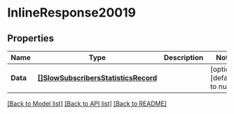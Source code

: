 # InlineResponse20019

## Properties
Name | Type | Description | Notes
------------ | ------------- | ------------- | -------------
**Data** | [**[]SlowSubscribersStatisticsRecord**](slow_subscribers_statistics.record.md) |  | [optional] [default to null]

[[Back to Model list]](../README.md#documentation-for-models) [[Back to API list]](../README.md#documentation-for-api-endpoints) [[Back to README]](../README.md)

